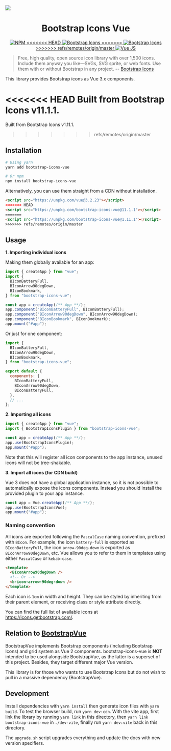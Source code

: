 <img src="./assets/banner.jpg">
<h1 align="center">Bootstrap Icons Vue</h1>

<p align="center">
  <a href="https://www.npmjs.com/package/bootstrap-icons-vue">
    <img src="https://img.shields.io/npm/v/bootstrap-icons-vue?color=blue" alt="NPM">
  </a>
  <a href="https://icons.getbootstrap.com/">
<<<<<<< HEAD
    <img src="https://img.shields.io/badge/Bootstrap%20Icons-11.1.1-blueviolet" alt="Bootstrap Icons">
=======
    <img src="https://img.shields.io/badge/Bootstrap%20Icons-1.11.1-blueviolet" alt="Bootstrap Icons">
>>>>>>> refs/remotes/origin/master
  </a>
  <a href="https://github.com/vuejs/vue-next">
    <img src="https://img.shields.io/badge/Vue.js-3.x-success" alt="Vue JS">
  </a>
</p>

> Free, high quality, open source icon library with over 1,500 icons. Include them anyway you like—SVGs, SVG sprite, or web fonts. Use them with or without Bootstrap in any project. -- [Bootstrap Icons]

This library provides Bootstrap icons as Vue 3.x components.

<<<<<<< HEAD
Built from Bootstrap Icons v11.1.1.
=======
Built from Bootstrap Icons v1.11.1.
>>>>>>> refs/remotes/origin/master

## Installation

```sh
# Using yarn
yarn add bootstrap-icons-vue

# Or npm
npm install bootstrap-icons-vue
```

Alternatively, you can use them straight from a CDN without installation.

```html
<script src="https://unpkg.com/vue@3.2.23"></script>
<<<<<<< HEAD
<script src="https://unpkg.com/bootstrap-icons-vue@11.1.1"></script>
=======
<script src="https://unpkg.com/bootstrap-icons-vue@1.11.1"></script>
>>>>>>> refs/remotes/origin/master
```

## Usage

**1. Importing individual icons**

Making them globally available for an app:

```js
import { createApp } from "vue";
import {
  BIconBatteryFull,
  BIconArrow90degDown,
  BIconBookmark,
} from "bootstrap-icons-vue";

const app = createApp(/** App **/);
app.component("BIconBatteryFull", BIconBatteryFull);
app.component("BIconArrow90degDown", BIconArrow90degDown);
app.component("BIconBookmark", BIconBookmark);
app.mount("#app");
```

Or just for one component:

```js
import {
  BIconBatteryFull,
  BIconArrow90degDown,
  BIconBookmark,
} from "bootstrap-icons-vue";

export default {
  components: {
    BIconBatteryFull,
    BIconArrow90degDown,
    BIconBatteryFull,
  },
  // ...
};
```

**2. Importing all icons**

```js
import { createApp } from "vue";
import { BootstrapIconsPlugin } from "bootstrap-icons-vue";

const app = createApp(/** App **/);
app.use(BootstrapIconsPlugin);
app.mount("#app");
```

Note that this will register all icon components to the app instance, unused icons will not be tree-shakable.

**3. Import all icons (for CDN build)**

Vue 3 does not have a global application instance, so it is not possible to automatically expose the icons components. Instead you should install the provided plugin to your app instance.

```js
const app = Vue.createApp(/** App **/);
app.use(BootstrapIconsVue);
app.mount("#app");
```

### Naming convention

All icons are exported following the `PascalCase` naming convention, prefixed with `BIcon`. For example, the icon `battery-full` is exported as `BIconBatteryFull`, the icon `arrow-90deg-down` is exported as `BIconArrow90degDown`, etc. Vue allows you to refer to them in templates using either `PascalCase` or `kebab-case`.

```html
<template>
  <BIconArrow90degDown />
  <!-- Or -->
  <b-icon-arrow-90deg-down />
</template>
```

Each icon is `1em` in width and height. They can be styled by inheriting from their parent element, or receiving class or style attribute directly.

You can find the full list of available icons at https://icons.getbootstrap.com/.

## Relation to [BootstrapVue]

BootstrapVue implements Bootstrap components (including Bootstrap Icons) and grid system as Vue 2 components. bootstrap-icons-vue is **NOT** intended to be used alongside BootstrapVue, as the latter is a superset of this project. Besides, they target different major Vue version.

This library is for those who wants to use Bootstrap Icons but do not wish to pull in a massive dependency (BootstrapVue).

## Development

Install dependencies with `yarn install` then generate icon files with `yarn build`. To test the browser build, run `yarn dev:cdn`. With the vite app, first link the library by running `yarn link` in this directory, then `yarn link bootstrap-icons-vue` in `./dev-vite`, finally run `yarn dev:vite` back in this directory.

The `upgrade.sh` script upgrades everything and update the docs with new version specifiers.

[Bootstrap Icons]: https://icons.getbootstrap.com/
[BootstrapVue]: https://github.com/bootstrap-vue/bootstrap-vue
